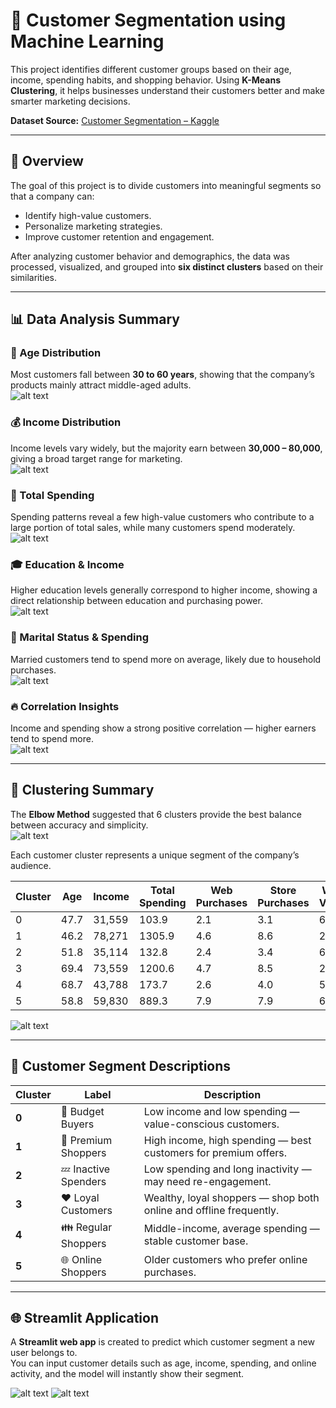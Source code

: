 # 🧩 Customer Segmentation using Machine Learning  

This project identifies different customer groups based on their age, income, spending habits, and shopping behavior. Using **K-Means Clustering**, it helps businesses understand their customers better and make smarter marketing decisions.  

**Dataset Source:** [Customer Segmentation – Kaggle](https://www.kaggle.com/datasets/vishakhdapat/customer-segmentation-clustering)

---

## 📖 Overview  

The goal of this project is to divide customers into meaningful segments so that a company can:  
- Identify high-value customers.  
- Personalize marketing strategies.  
- Improve customer retention and engagement.  

After analyzing customer behavior and demographics, the data was processed, visualized, and grouped into **six distinct clusters** based on their similarities.

---

## 📊 Data Analysis Summary  

### 🧓 Age Distribution  
Most customers fall between **30 to 60 years**, showing that the company’s products mainly attract middle-aged adults.  
![alt text](Graphs/image.png)

### 💰 Income Distribution  
Income levels vary widely, but the majority earn between **30,000 – 80,000**, giving a broad target range for marketing.  
![alt text](Graphs/image-1.png)

### 🛒 Total Spending  
Spending patterns reveal a few high-value customers who contribute to a large portion of total sales, while many customers spend moderately.  
![alt text](Graphs/image-2.png)

### 🎓 Education & Income  
Higher education levels generally correspond to higher income, showing a direct relationship between education and purchasing power.  
![alt text](Graphs/image-3.png)

### 💑 Marital Status & Spending  
Married customers tend to spend more on average, likely due to household purchases.  
![alt text](Graphs/image-4.png)

### 🔥 Correlation Insights  
Income and spending show a strong positive correlation — higher earners tend to spend more.  
![alt text](Graphs/image-5.png)

---

## 🧮 Clustering Summary  

The **Elbow Method** suggested that 6 clusters provide the best balance between accuracy and simplicity.  
![alt text](Graphs/image-6.png)

Each customer cluster represents a unique segment of the company’s audience.

| Cluster | Age | Income | Total Spending | Web Purchases | Store Purchases | Web Visits | Recency |
|----------|-----|---------|----------------|----------------|------------------|-------------|----------|
| 0 | 47.7 | 31,559 | 103.9 | 2.1 | 3.1 | 6.8 | 27 |
| 1 | 46.2 | 78,271 | 1305.9 | 4.6 | 8.6 | 2.6 | 49 |
| 2 | 51.8 | 35,114 | 132.8 | 2.4 | 3.4 | 6.5 | 79 |
| 3 | 69.4 | 73,559 | 1200.6 | 4.7 | 8.5 | 2.7 | 52 |
| 4 | 68.7 | 43,788 | 173.7 | 2.6 | 4.0 | 5.5 | 38 |
| 5 | 58.8 | 59,830 | 889.3 | 7.9 | 7.9 | 6.4 | 46 |

![alt text](Graphs/image-7.png)

---

## 🧠 Customer Segment Descriptions  

| Cluster | Label | Description |
|----------|--------|-------------|
| **0** | 🧾 Budget Buyers | Low income and low spending — value-conscious customers. |
| **1** | 💎 Premium Shoppers | High income, high spending — best customers for premium offers. |
| **2** | 💤 Inactive Spenders | Low spending and long inactivity — may need re-engagement. |
| **3** | ❤️ Loyal Customers | Wealthy, loyal shoppers — shop both online and offline frequently. |
| **4** | 👪 Regular Shoppers | Middle-income, average spending — stable customer base. |
| **5** | 🌐 Online Shoppers | Older customers who prefer online purchases. |

---
## 🌐 Streamlit Application  

A **Streamlit web app** is created to predict which customer segment a new user belongs to.  
You can input customer details such as age, income, spending, and online activity, and the model will instantly show their segment.

![alt text](Graphs/st1.png)
![alt text](Graphs/st2.png)
